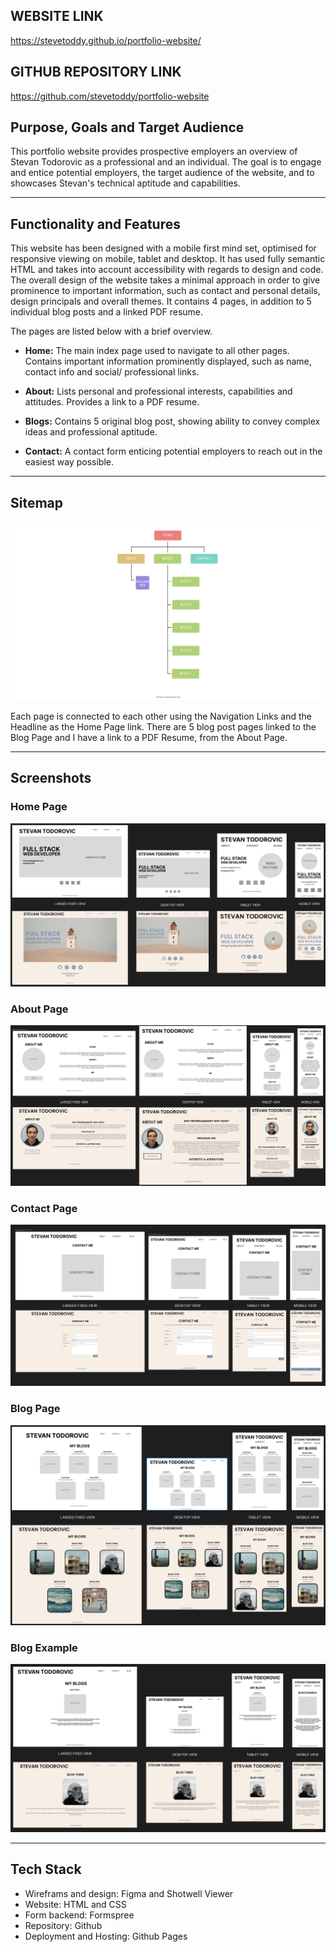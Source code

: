 ## WEBSITE LINK  

https://stevetoddy.github.io/portfolio-website/

## GITHUB REPOSITORY LINK  

https://github.com/stevetoddy/portfolio-website

## Purpose, Goals and Target Audience  

This portfolio website provides prospective employers an overview of Stevan Todorovic as a professional and an individual. The goal is to engage and entice potential employers, the target audience of the website, and to showcases Stevan's technical aptitude and capabilities.  

---

## Functionality and Features

This website has been designed with a mobile first mind set, optimised for responsive viewing on mobile, tablet and desktop. It has used fully semantic HTML and takes into account accessibility with regards to design and code. The overall design of the website takes a minimal approach in order to give prominence to important information, such as contact and personal details, design principals and overall themes. It contains 4 pages, in addition to 5 individual blog posts and a linked PDF resume.  

The pages are listed below with a brief overview.

- **Home:** The main index page used to navigate to all other pages. Contains important information prominently displayed, such as name, contact info and social/ professional links.

- **About:** Lists personal and professional interests, capabilities and attitudes. Provides a link to a PDF resume.

- **Blogs:** Contains 5 original blog post, showing ability to convey complex ideas and professional aptitude.

- **Contact:** A contact form enticing potential employers to reach out in the easiest way possible.  

---

## Sitemap

![Sitemap](images/site-screenshots/site-map-portfolio-web.png)
 
Each page is connected to each other using the Navigation Links and the Headline as the Home Page link. There are 5 blog post pages linked to the Blog Page and I have a link to a PDF Resume, from the About Page.

---

## Screenshots  

### Home Page

![Home Page](images/overviews/home-overview1.png)

### About Page

![About Page](images/overviews/about-overview.png)

### Contact Page

![Contact Page](images/overviews/contact-overview.png)

### Blog Page

![Blog Page](images/overviews/blogs-overview.png)

### Blog Example

![Blog Example](images/overviews/blogexample-overview.png)

---

## Tech Stack

- Wireframs and design: Figma and Shotwell Viewer
- Website: HTML and CSS
- Form backend: Formspree  
- Repository: Github
- Deployment and Hosting: Github Pages